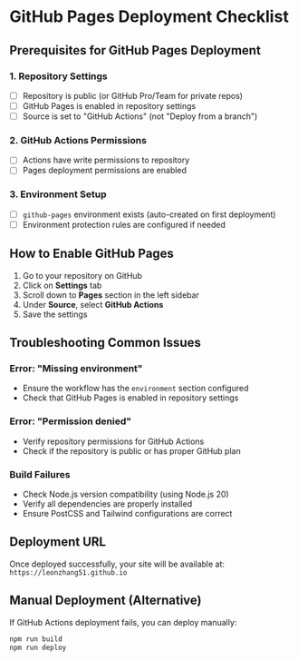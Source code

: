 # GitHub Pages Deployment Checklist

## Prerequisites for GitHub Pages Deployment

### 1. Repository Settings
- [ ] Repository is public (or GitHub Pro/Team for private repos)
- [ ] GitHub Pages is enabled in repository settings
- [ ] Source is set to "GitHub Actions" (not "Deploy from a branch")

### 2. GitHub Actions Permissions
- [ ] Actions have write permissions to repository
- [ ] Pages deployment permissions are enabled

### 3. Environment Setup
- [ ] `github-pages` environment exists (auto-created on first deployment)
- [ ] Environment protection rules are configured if needed

## How to Enable GitHub Pages

1. Go to your repository on GitHub
2. Click on **Settings** tab
3. Scroll down to **Pages** section in the left sidebar
4. Under **Source**, select **GitHub Actions**
5. Save the settings

## Troubleshooting Common Issues

### Error: "Missing environment"
- Ensure the workflow has the `environment` section configured
- Check that GitHub Pages is enabled in repository settings

### Error: "Permission denied"
- Verify repository permissions for GitHub Actions
- Check if the repository is public or has proper GitHub plan

### Build Failures
- Check Node.js version compatibility (using Node.js 20)
- Verify all dependencies are properly installed
- Ensure PostCSS and Tailwind configurations are correct

## Deployment URL
Once deployed successfully, your site will be available at:
`https://leonzhang51.github.io`

## Manual Deployment (Alternative)
If GitHub Actions deployment fails, you can deploy manually:
```bash
npm run build
npm run deploy
```
